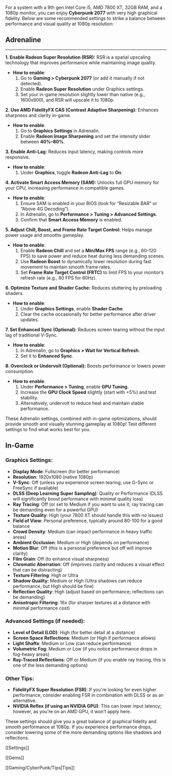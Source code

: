 For a system with a 9th gen Intel Core i5, AMD 7800 XT, 32GB RAM, and a 1080p monitor, you can enjoy **Cyberpunk 2077** with very high graphical fidelity. Below are some recommended settings to strike a balance between performance and visual quality at 1080p resolution:

  

## Adrenaline

---

**1. Enable Radeon Super Resolution (RSR):** RSR is a spatial upscaling technology that improves performance while maintaining image quality.

- **How to enable**:
    1. Go to **Gaming > Cyberpunk 2077** (or add it manually if not detected).
    2. Enable **Radeon Super Resolution** under Graphics settings.
    3. Set your in-game resolution slightly lower than native (e.g., 1600x900), and RSR will upscale it to 1080p.

**2. Use AMD FidelityFX CAS (Contrast Adaptive Sharpening):** Enhances sharpness and clarity in-game.

- **How to enable**:
    1. Go to **Graphics Settings** in Adrenalin.
    2. Enable **Radeon Image Sharpening** and set the intensity slider between **40%–80%**.

**3. Enable Anti-Lag:** Reduces input latency, making controls more responsive.

- **How to enable**:
    1. Under **Graphics**, toggle **Radeon Anti-Lag** to **On**.

**4. Activate Smart Access Memory (SAM):** Unlocks full GPU memory for your CPU, increasing performance in compatible games.

- **How to enable**:
    1. Ensure SAM is enabled in your BIOS (look for “Resizable BAR” or “Above 4G Decoding”).
    2. In Adrenalin, go to **Performance > Tuning > Advanced Settings**.
    3. Confirm that **Smart Access Memory** is enabled.

**5. Adjust Chill, Boost, and Frame Rate Target Control:** Helps manage power usage and smooths gameplay.

- **How to enable**:
    1. Enable **Radeon Chill** and set a **Min/Max FPS** range (e.g., 60–120 FPS) to save power and reduce heat during less demanding scenes.
    2. Use **Radeon Boost** to dynamically lower resolution during fast movement to maintain smooth frame rates.
    3. Set **Frame Rate Target Control (FRTC)** to limit FPS to your monitor’s refresh rate (e.g., 60 FPS for 60Hz).

**6. Optimize Texture and Shader Cache:** Reduces stuttering by preloading shaders.

- **How to enable**:
    1. Under **Graphics Settings**, enable **Shader Cache**.
    2. Clear the cache occasionally for better performance after driver updates.

**7. Set Enhanced Sync (Optional):** Reduces screen tearing without the input lag of traditional V-Sync.

- **How to enable**:
    1. In Adrenalin, go to **Graphics > Wait for Vertical Refresh**.
    2. Set it to **Enhanced Sync**.

**8. Overclock or Undervolt (Optional):** Boosts performance or lowers power consumption.

- **How to enable**:
    1. Under **Performance > Tuning**, enable **GPU Tuning**.
    2. Increase the **GPU Clock Speed** slightly (start with +5%) and test stability.
    3. Alternatively, undervolt to reduce heat and maintain stable performance.

  

These Adrenalin settings, combined with in-game optimizations, should provide smooth and visually stunning gameplay at 1080p! Test different settings to find what works best for you.

  

## In-Game

### Graphics Settings:

- **Display Mode**: Fullscreen (for better performance)
- **Resolution**: 1920x1080 (native 1080p)
- **V-Sync**: Off (unless you experience screen tearing; use G-Sync or FreeSync if available)
- **DLSS (Deep Learning Super Sampling)**: Quality or Performance (DLSS will significantly boost performance with minimal quality loss)
- **Ray Tracing**: Off (or set to Medium if you want to use it; ray tracing can be demanding even for a powerful GPU)
- **Texture Quality**: High (your 7800 XT should handle this with no issues)
- **Field of View**: Personal preference, typically around 80-100 for a good balance
- **Crowd Density**: Medium (can impact performance in heavy traffic areas)
- **Ambient Occlusion**: Medium or High (depends on performance)
- **Motion Blur**: Off (this is a personal preference but off will improve clarity)
- **Film Grain**: Off (to enhance visual sharpness)
- **Chromatic Aberration**: Off (improves clarity and reduces a visual effect that can be distracting)
- **Texture Filtering**: High or Ultra
- **Shadow Quality**: Medium or High (Ultra shadows can reduce performance, but High should be fine)
- **Reflection Quality**: High (adjust based on performance; reflections can be demanding)
- **Anisotropic Filtering**: 16x (for sharper textures at a distance with minimal performance cost)

### Advanced Settings (if needed):

- **Level of Detail (LOD)**: High (for better detail at a distance)
- **Screen Space Reflections**: Medium (or High if performance allows)
- **Light Shafts**: Medium or Low (can reduce performance)
- **Volumetric Fog**: Medium or Low (if you notice performance drops in fog-heavy areas)
- **Ray-Traced Reflections**: Off or Medium (if you enable ray tracing, this is one of the less demanding options)

### Other Tips:

- **FidelityFX Super Resolution (FSR)**: If you're looking for even higher performance, consider enabling FSR in combination with DLSS or as an alternative.
- **NVIDIA Reflex (if using an NVIDIA GPU)**: This can lower input latency; however, as you're on an AMD GPU, it won't apply here.

These settings should give you a great balance of graphical fidelity and smooth performance at 1080p. If you experience performance drops, consider lowering some of the more demanding options like shadows and reflections.

  

[[Settings]]

[[Gems]]

[[Gaming/CyberPunk/Tips|Tips]]